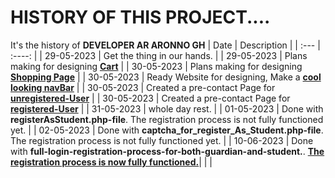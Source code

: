 # HISTORY OF THIS PROJECT....

It's the history of __DEVELOPER AR ARONNO GH__
| Date        | Description |
| :---        |    :----:   |
| 29-05-2023      | Get the thing in our hands. |
| 29-05-2023      | Plans making for designing __[Cart](Cart.md)__  |
| 30-05-2023   | Plans making for designing __[Shopping Page](shoppingPage.md)__          |
| 30-05-2023   | Ready Website for designing, Make a  __[cool looking navBar](https://aronno000.github.io/medical-our-dream-aronno/)__          |
| 30-05-2023   | Created a pre-contact Page for __[unregistered-User](./contactPage.md)__         |
| 30-05-2023   | Created a pre-contact Page for __[registered-User](./contactPage.md)__          |
| 31-05-2023   | whole day rest. |
| 01-05-2023   | Done with __registerAsStudent.php-file__.  The registration process is not fully functioned yet. |
| 02-05-2023   | Done with __captcha_for_register_As_Student.php-file__.  The registration process is not fully functioned yet. |
| 10-06-2023   | Done with __full-login-registration-process-for-both-guardian-and-student.__.  __[The registration process is now fully functioned.](#)__|
|   |  



<!-- =================================================================================================================
========================================================================================================================
======================================================================================================================= -->
